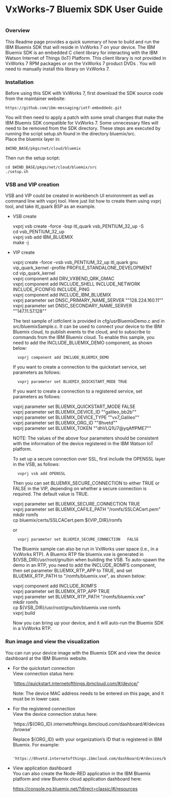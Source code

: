 # ##########################################################
#
# VxWorks-7 Bluemix SDK User Guide
#
# ##########################################################

### Overview

This Readme page provides a quick summary of how to build and run the IBM Bluemix SDK that will reside in VxWorks 7 on your device. The IBM Bluemix SDK is an embedded C client library for interacting with the IBM Watson Internet of Things (IoT) Platform. This client library is not provided in VxWorks 7 RPM packages or on the VxWorks 7 product DVDs . You will need to manually install this library on VxWorks 7.

### Installation

Before using this SDK with VxWorks 7, first download the SDK source code from the maintainer website:

	https://github.com/ibm-messaging/iotf-embeddedc.git

You will then need to apply a patch with some small changes that make the IBM Bluemix SDK compatible for VxWorks 7. Some unnecessary files will need to be removed from the SDK directory. These steps are executed by running the script setup.sh found in the directory bluemix/src.   
Place the bluemix layer in:

	$WIND_BASE/pkgs/net/cloud/bluemix
	
Then run the setup script:

	cd $WIND_BASE/pkgs/net/cloud/bluemix/src 
	./setup.sh 

### VSB and VIP creation

VSB and VIP could be created in workbench UI environment as well as command line with vxprj tool. Here just list how to create them using vxprj tool, and take itl_quark BSP as an example. 

* VSB create     

	vxprj vsb create -force -bsp itl_quark vsb_PENTIUM_32_up -S      
	cd vsb_PENTIUM_32_up      
	vxprj vsb add IBM_BLUEMIX     
	make -j     

* VIP create

	vxprj create -force -vsb vsb_PENTIUM_32_up itl_quark gnu vip_quark_kernel -profile PROFILE_STANDALONE_DEVELOPMENT  
	cd vip_quark_kernel  
	vxprj component add DRV_VXBEND_QRK_GMAC  
	vxprj component add INCLUDE_SHELL INCLUDE_NETWORK INCLUDE_IFCONFIG INCLUDE_PING  
	vxprj component add INCLUDE_IBM_BLUEMIX  
	vxprj parameter set DNSC_PRIMARY_NAME_SERVER "\"128.224.160.11\""  
	vxprj parameter set DNSC_SECONDARY_NAME_SERVER "\"147.11.57.128\""  

    The test sample of iotfclient is provided in cfg/usrBluemixDemo.c and in src/bluemixSample.c. It can be used to connect your device to the IBM Bluemix cloud, to publish events to the cloud, and to subscribe to commands from the IBM Bluemix cloud. To enable this sample, you need to add the INCLUDE_BLUEMIX_DEMO component, as shown below: 
	
        vxprj component add INCLUDE_BLUEMIX_DEMO

    If you want to create a connection to the quickstart service, set parameters as follows:
	
        vxprj parameter set BLUEMIX_QUICKSTART_MODE TRUE

    If you want to create a connection to a registered service, set parameters as follows:  
	
	vxprj parameter set BLUEMIX_QUICKSTART_MODE FALSE  
	vxprj parameter set BLUEMIX_DEVICE_ID "\"galileo_bb2b\""  
	vxprj parameter set BLUEMIX_DEVICE_TYPE "\"vx7_Galileo\""  
	vxprj parameter set BLUEMIX_ORG_ID "\"8hvetd\""  
	vxprj parameter set BLUEMIX_TOKEN "\"dhVLQ1U7@yqAffPME7\""  


    NOTE: The values of the above four parameters should be consistent with the information of the device registered in the IBM Watson IoT platform.  

    To set up a secure connection over SSL, first include the OPENSSL layer in the VSB, as follows:  
	
        vxprj vsb add OPENSSL  
		
    Then you can set BLUEMIX_SECURE_CONNECTION to either TRUE or FALSE in the VIP, depending on whether a secure connection is required. The default value is TRUE.  
	
	vxprj parameter set BLUEMIX_SECURE_CONNECTION TRUE  
	vxprj parameter set BLUEMIX_CAFILE_PATH "/romfs/SSLCACert.pem"   
	mkdir romfs   
	cp bluemix/certs/SSLCACert.pem ${VIP_DIR}/romfs   

    or  
	
        vxprj parameter set BLUEMIX_SECURE_CONNECTION   FALSE  

    The Bluemix sample can also be run in VxWorks user space (i.e., in a VxWorks RTP). A Bluemix RTP file bluemix.vxe is generated in ${VSB_DIR}/usr/root/gnu/bin when building the VSB. To auto-spawn the demo in an RTP, you need to add the INCLUDE_ROMFS component, then set parameter BLUEMIX_RTP_APP to TRUE, and set BLUEMIX_RTP_PATH to "/romfs/bluemix.vxe", as shown below:
	
	vxprj component add INCLUDE_ROMFS  
	vxprj parameter set BLUEMIX_RTP_APP TRUE  
	vxprj parameter set BLUEMIX_RTP_PATH "/romfs/bluemix.vxe"  
	mkdir romfs  
	cp ${VSB_DIR}/usr/root/gnu/bin/bluemix.vxe romfs  
	vxprj build  

    Now you can bring up your device, and it will auto-run the Bluemix SDK in a VxWorks RTP. 

### Run image and view the visualization

You can run your device image with the Bluemix SDK and view the device dashboard at the IBM Bluemix website. 

* For the quickstart connection  
    View connection status here:

	'https://quickstart.internetofthings.ibmcloud.com/#/device/'
	
    Note: The device MAC address needs to be entered on this page, and it must be in lower case. 
	
* For the registered connection  
    View the device connection status here:
	
	'https://${ORG_ID}.internetofthings.ibmcloud.com/dashboard/#/devices/browse'
	
    Replace ${ORG_ID} with your organization’s ID that is registered in IBM Bluemix. For example:
	
    	'https://8hvetd.internetofthings.ibmcloud.com/dashboard/#/devices/browse'

* View application dashboard  
    You can also create the Node-RED application in the IBM Bluemix platform and view Bluemix cloud application dashboard here:
	
	https://console.ng.bluemix.net/?direct=classic/#/resources
